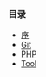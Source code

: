 ### 目录
* [序](./README.md)
* [Git](./Git/README.md)
* [PHP](./PHP/README.md)
* [Tool](./Tool/README.md)